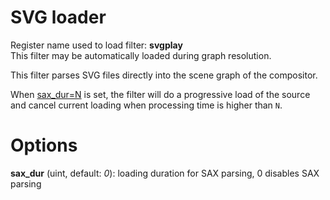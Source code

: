 <!-- automatically generated - do not edit, patch gpac/applications/gpac/gpac.c -->

# SVG loader  
  
Register name used to load filter: __svgplay__  
This filter may be automatically loaded during graph resolution.  
  
This filter parses SVG files directly into the scene graph of the compositor.  
  
When [sax_dur=N](#sax_dur=N) is set, the filter will do a progressive load of the source and cancel current loading when processing time is higher than `N`.  
  

# Options    
  
<a id="sax_dur">__sax_dur__</a> (uint, default: _0_): loading duration for SAX parsing, 0 disables SAX parsing  
  
